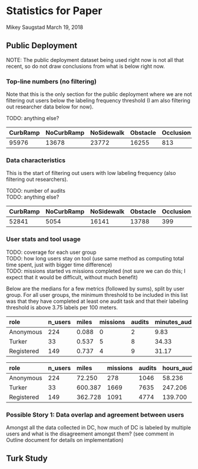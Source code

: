 Statistics for Paper
================
Mikey Saugstad
March 19, 2018

Public Deployment
-----------------

NOTE: The public deployment dataset being used right now is not all that recent, so do not draw conclusions from what is below right now.

### Top-line numbers (no filtering)

Note that this is the only section for the public deployment where we are not filtering out users below the labeling frequency threshold (I am also filtering out researcher data below for now).

TODO: anything else?

| CurbRamp | NoCurbRamp | NoSidewalk | Obstacle | Occlusion | Other | SurfaceProblem | Total  |
|:---------|:-----------|:-----------|:---------|:----------|:------|:---------------|:-------|
| 95976    | 13678      | 23772      | 16255    | 813       | 546   | 5960           | 157000 |

### Data characteristics

This is the start of filtering out users with low labeling frequency (also filtering out researchers).

TODO: number of audits<br> TODO: anything else?

| CurbRamp | NoCurbRamp | NoSidewalk | Obstacle | Occlusion | Other | SurfaceProblem | Total |
|:---------|:-----------|:-----------|:---------|:----------|:------|:---------------|:------|
| 52841    | 5054       | 16141      | 13788    | 399       | 330   | 3086           | 91639 |

### User stats and tool usage

TODO: coverage for each user group<br> TODO: how long users stay on tool (use same method as computing total time spent, just with bigger time difference)<br> TODO: missions started vs missions completed (not sure we can do this; I expect that it would be difficult, without much benefit)

Below are the medians for a few metrics (followed by sums), split by user group. For all user groups, the minimum threshold to be included in this list was that they have completed at least one audit task and that their labeling threshold is above 3.75 labels per 100 meters.

| role       | n\_users | miles | missions | audits | minutes\_audited | minutes\_per\_1k\_ft | labels | labels\_per\_100m |
|:-----------|:---------|:------|:---------|:-------|:-----------------|:---------------------|:-------|:------------------|
| Anonymous  | 224      | 0.088 | 0        | 2      | 9.83             | 15.519               | 10.5   | 6.838             |
| Turker     | 33       | 0.537 | 5        | 8      | 34.33            | 10.917               | 86.0   | 7.682             |
| Registered | 149      | 0.737 | 4        | 9      | 31.17            | 6.821                | 69.0   | 5.909             |

| role       | n\_users | miles   | missions | audits | hours\_audited | labels |
|:-----------|:---------|:--------|:---------|:-------|:---------------|:-------|
| Anonymous  | 224      | 72.250  | 278      | 1046   | 58.236         | 6919   |
| Turker     | 33       | 600.387 | 1669     | 7635   | 247.206        | 53543  |
| Registered | 149      | 362.728 | 1091     | 4774   | 139.700        | 31177  |

### Possible Story 1: Data overlap and agreement between users

Amongst all the data collected in DC, how much of DC is labeled by multiple users and what is the disagreement amongst them? (see comment in Outline document for details on implementation)

Turk Study
----------
